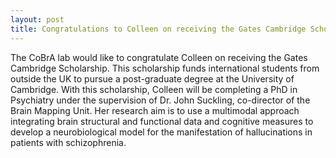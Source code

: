 ```yaml
---
layout: post
title: Congratulations to Colleen on receiving the Gates Cambridge Scholarship!
---
```


The CoBrA lab would like to congratulate Colleen on receiving the Gates Cambridge Scholarship. This scholarship funds international students from outside the UK to pursue a post-graduate degree at the University of Cambridge. With this scholarship, Colleen will be completing a PhD in Psychiatry under the supervision of Dr. John Suckling, co-director of the Brain Mapping Unit. Her research aim is to use a multimodal approach integrating brain structural and functional data and cognitive measures to develop a neurobiological model for the manifestation of hallucinations in patients with schizophrenia. 



